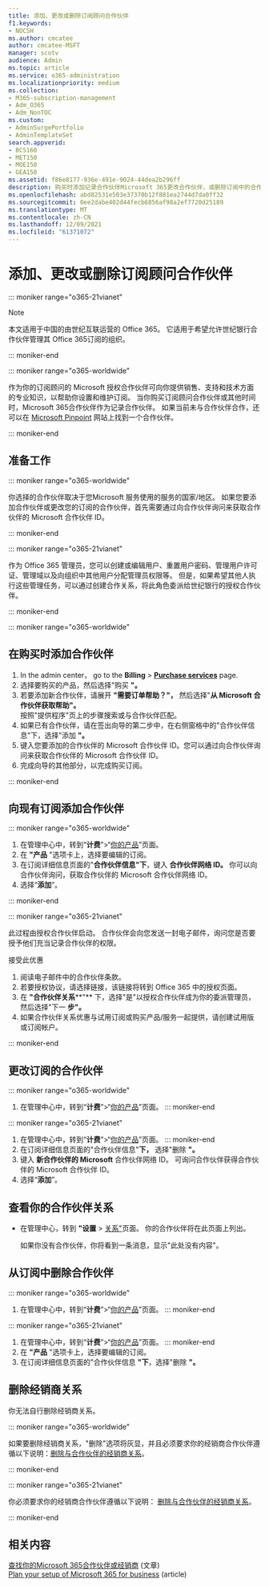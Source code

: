 ```yaml
---
title: 添加、更改或删除订阅顾问合作伙伴
f1.keywords:
- NOCSH
ms.author: cmcatee
author: cmcatee-MSFT
manager: scotv
audience: Admin
ms.topic: article
ms.service: o365-administration
ms.localizationpriority: medium
ms.collection:
- M365-subscription-management
- Adm_O365
- Adm_NonTOC
ms.custom:
- AdminSurgePortfolio
- AdminTemplateSet
search.appverid:
- BCS160
- MET150
- MOE150
- GEA150
ms.assetid: f86e8177-936e-491e-9024-44dea2b296ff
description: 购买时添加记录合作伙伴Microsoft 365更改合作伙伴，或删除订阅中的合作伙伴。
ms.openlocfilehash: abd82531e503e37370b12f881ea2744d7da0ff32
ms.sourcegitcommit: 0ee2dabe402d44fecb6856af98a2ef7720d25189
ms.translationtype: MT
ms.contentlocale: zh-CN
ms.lasthandoff: 12/09/2021
ms.locfileid: "61371072"
---
```

# <a name="add-change-or-delete-a-subscription-advisor-partner"></a>添加、更改或删除订阅顾问合作伙伴

::: moniker range="o365-21vianet"

> [!NOTE]
> 本文适用于中国的由世纪互联运营的 Office 365。 它适用于希望允许世纪银行合作伙伴管理其 Office 365订阅的组织。

::: moniker-end

::: moniker range="o365-worldwide"

作为你的订阅顾问的 Microsoft 授权合作伙伴可向你提供销售、支持和技术方面的专业知识，以帮助你设置和维护订阅。 当你购买订阅顾问合作伙伴或其他时间时，Microsoft 365合作伙伴作为记录合作伙伴。 如果当前未与合作伙伴合作，还可以在 [Microsoft Pinpoint](https://pinpoint.microsoft.com) 网站上找到一个合作伙伴。

::: moniker-end

## <a name="before-you-begin"></a>准备工作

::: moniker range="o365-worldwide"

你选择的合作伙伴取决于您Microsoft 服务使用的服务的国家/地区。 如果您要添加合作伙伴或更改您的订阅的合作伙伴，首先需要通过向合作伙伴询问来获取合作伙伴的 Microsoft 合作伙伴 ID。

::: moniker-end

::: moniker range="o365-21vianet"

作为 Office 365 管理员，您可以创建或编辑用户、重置用户密码、管理用户许可证、管理域以及向组织中其他用户分配管理员权限等。 但是，如果希望其他人执行这些管理任务，可以通过创建合作关系，将此角色委派给世纪银行的授权合作伙伴。

::: moniker-end

::: moniker range="o365-worldwide"

## <a name="add-a-partner-at-the-time-of-purchase"></a>在购买时添加合作伙伴

1. In the admin center， go to the **Billing** \> <a href="https://go.microsoft.com/fwlink/p/?linkid=868433" target="_blank">**Purchase services**</a> page.
2. 选择要购买的产品，然后选择"购买 **"。**
3. 若要添加新合作伙伴，请展开 **"需要订单帮助？"，** 然后选择"**从 Microsoft 合作伙伴获取帮助"。**<br>
按照"提供程序"页上的步骤搜索或与合作伙伴匹配。
4. 如果已有合作伙伴，请在签出向导的第二步中，在右侧窗格中的"合作伙伴信息"下，选择"添加 **"。**
5. 键入您要添加的合作伙伴的 Microsoft 合作伙伴 ID。您可以通过向合作伙伴询问来获取合作伙伴的 Microsoft 合作伙伴 ID。
6. 完成向导的其他部分，以完成购买订阅。

::: moniker-end

## <a name="add-a-partner-to-an-existing-subscription"></a>向现有订阅添加合作伙伴

::: moniker range="o365-worldwide"

1. 在管理中心中，转到“**计费**”\>“<a href="https://go.microsoft.com/fwlink/p/?linkid=842054" target="_blank">你的产品</a>”页面。
2. 在 **"产品** "选项卡上，选择要编辑的订阅。
3. 在订阅详细信息页面的"**合作伙伴信息"下**，键入 **合作伙伴网络 ID。** 你可以向合作伙伴询问，获取合作伙伴的 Microsoft 合作伙伴网络 ID。
4. 选择“**添加**”。

::: moniker-end

::: moniker range="o365-21vianet"

此过程由授权合作伙伴启动。 合作伙伴会向您发送一封电子邮件，询问您是否要授予他们充当记录合作伙伴的权限。
  
接受此优惠
  
1. 阅读电子邮件中的合作伙伴条款。
2. 若要授权协议，请选择链接，该链接将转到 Office 365 中的授权页面。
3. 在 **"合作伙伴关系****"** 下，选择"是"以授权合作伙伴成为你的委派管理员，然后选择"下一 **步"。**
4. 如果合作伙伴关系优惠与试用订阅或购买产品/服务一起提供，请创建试用版或订阅帐户。

::: moniker-end

## <a name="change-the-partner-for-a-subscription"></a>更改订阅的合作伙伴

::: moniker range="o365-worldwide"

1. 在管理中心中，转到“**计费**”\>“<a href="https://go.microsoft.com/fwlink/p/?linkid=842054" target="_blank">你的产品</a>”页面。
::: moniker-end

::: moniker range="o365-21vianet"

1. 在管理中心中，转到“**计费**”\>“<a href="https://go.microsoft.com/fwlink/p/?linkid=850626" target="_blank">你的产品</a>”页面。
::: moniker-end
2. 在订阅详细信息页面的"合作伙伴信息"**下，** 选择"删除 **"。**
3. 键入 **新合作伙伴的 Microsoft** 合作伙伴网络 ID。 可询问合作伙伴获得合作伙伴的 Microsoft 合作伙伴 ID。
4. 选择“**添加**”。
  
## <a name="view-your-partner-relationships"></a>查看你的合作伙伴关系

- 在管理中心，转到 **"设置**  >  <a href="https://go.microsoft.com/fwlink/p/?linkid=2074649" target="_blank">关系"</a>页面。 你的合作伙伴将在此页面上列出。

  如果你没有合作伙伴，你将看到一条消息，显示"此处没有内容"。
  
## <a name="delete-a-partner-from-a-subscription"></a>从订阅中删除合作伙伴

::: moniker range="o365-worldwide"

1. 在管理中心中，转到“**计费**”\>“<a href="https://go.microsoft.com/fwlink/p/?linkid=842054" target="_blank">你的产品</a>”页面。
::: moniker-end

::: moniker range="o365-21vianet"

1. 在管理中心中，转到“**计费**”\>“<a href="https://go.microsoft.com/fwlink/p/?linkid=850626" target="_blank">你的产品</a>”页面。
::: moniker-end
2. 在 **"产品** "选项卡上，选择要编辑的订阅。
3. 在订阅详细信息页面的"合作伙伴信息 **"下**，选择"删除 **"。**

## <a name="remove-a-reseller-relationship"></a>删除经销商关系

你无法自行删除经销商关系。

::: moniker range="o365-worldwide"
  
如果要删除经销商关系，"删除"选项将灰显，并且必须要求你的经销商合作伙伴遵循以下说明：[删除与合作伙伴的经销商关系](/partner-center/remove-a-relationship)。

::: moniker-end

::: moniker range="o365-21vianet"
  
你必须要求你的经销商合作伙伴遵循以下说明： [删除与合作伙伴的经销商关系](/partner-center/remove-a-relationship)。
  
::: moniker-end

## <a name="related-content"></a>相关内容

[查找你的Microsoft 365合作伙伴或经销商](../manage/find-your-partner-or-reseller.md) (文章) \
[Plan your setup of Microsoft 365 for business](../setup/plan-your-setup.md) (article) 